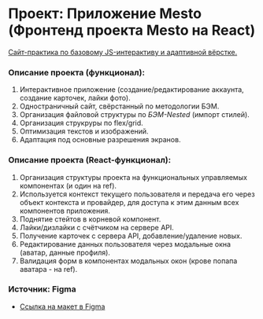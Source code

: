 # Проект: Приложение Mesto (Фронтенд проекта Mesto на React)

[Сайт-практика по базовому JS-интерактиву и адаптивной вёрстке.](https://mtname.github.io/mesto-react/ "Открыть")

### Описание проекта (функционал):
1. Интерактивное приложение (создание/редактирование аккаунта, создание карточек, лайки фото).  
2. Одностраничный сайт, свёрстанный по методологии БЭМ.
3. Организация файловой структуры по *БЭМ-Nested* (импорт стилей).  
4. Организация струкруры по flex/grid.  
5. Оптимизация текстов и изображений.
6. Адаптация под основные разрешения экранов.

### Описание проекта (React-функционал):
1. Организация структуры проекта на функциональных управляемых компонентах (и один на ref).  
2. Используется контекст текущего пользователя и передача его через объект контекста и провайдер, для доступа к этим данным всех компонентов приложения.
3. Поднятие стейтов в корневой компонент.
4. Лайки/дизлайки с счётчиком на сервере API.
5. Получение карточек с сервера API, добавление/удаление новых.  
6. Редактирование данных пользователя через модальные окна (аватар, данные профиля).
7. Валидация форм в компонентах модальных окон (крове попапа аватара - на ref).

### Источник: **Figma**
* [Ссылка на макет в Figma](https://www.figma.com/file/2cn9N9jSkmxD84oJik7xL7/JavaScript.-Sprint-4?node-id=0%3A1)